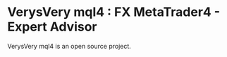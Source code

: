 VerysVery mql4 : FX MetaTrader4 - Expert Advisor
============================

VerysVery mql4 is an open source project.